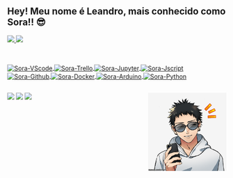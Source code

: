 ## Hey! Meu nome é Leandro, mais conhecido como Sora!! 😎

<!--Trocar cores dos paineis: dark, radical, merko, gruvbox, tokyonight, onedark, cobalt, synthwave, highcontrast, dracula -->

 <div>
  <a href="https://github.com/Leandro-Sora">
  <img height="180em" src="https://github-readme-stats.vercel.app/api?username=Leandro-Sora&show_icons=true&theme=tokyonight&include_all_commits=true&count_private=true"/>
  <img height="180em" src="https://github-readme-stats.vercel.app/api/top-langs/?username=Leandro-Sora&layout=compact&langs_count=7&theme=tokyonight"/>
</div>
  
 ##
 
 <div style="display: inline_block"><br>
  <img align="center" alt="Sora-VScode" height="50" width="50" src="https://cdn.jsdelivr.net/gh/devicons/devicon/icons/vscode/vscode-original-wordmark.svg">
  <img align="center" alt="Sora-Trello" height="50" width="50" src="https://cdn.jsdelivr.net/gh/devicons/devicon/icons/trello/trello-plain-wordmark.svg">
  <img align="center" alt="Sora-Jupyter" height="50" width="50" src="https://cdn.jsdelivr.net/gh/devicons/devicon/icons/jupyter/jupyter-original-wordmark.svg">
  <img align="center" alt="Sora-Jscript" height="50" width="50" src="https://cdn.jsdelivr.net/gh/devicons/devicon/icons/javascript/javascript-original.svg">
  <img align="center" alt="Sora-Github" height="50" width="50" src="https://cdn.jsdelivr.net/gh/devicons/devicon/icons/github/github-original-wordmark.svg">
  <img align="center" alt="Sora-Docker" height="50" width="50" src="https://cdn.jsdelivr.net/gh/devicons/devicon/icons/docker/docker-plain-wordmark.svg">
  <img align="center" alt="Sora-Arduino" height="50" width="50" src="https://cdn.jsdelivr.net/gh/devicons/devicon/icons/arduino/arduino-original-wordmark.svg">
  <img align="center" alt="Sora-Python" height="50" width="50" src="https://cdn.jsdelivr.net/gh/devicons/devicon/icons/python/python-original-wordmark.svg">
 </div>
 
 ##
 
<div> 
  <a href="https://instagram.com/sunrise_in_atami" target="_blank"><img src="https://img.shields.io/badge/-Instagram-%23E4405F?style=for-the-badge&logo=instagram&logoColor=white" target="_blank"></a>
  <a href="https://discord.gg/SoraSushiman#7886" target="_blank"><img src="https://img.shields.io/badge/Discord-7289DA?style=for-the-badge&logo=discord&logoColor=white" target="_blank"></a> 
  <a href="https://www.linkedin.com/in/leandro-souza-testerqa/" target="_blank"><img src="https://img.shields.io/badge/-LinkedIn-%230077B5?style=for-the-badge&logo=linkedin&logoColor=white" target="_blank"></a> 
  <img align="right" alt="Sora-icon" height="180" width="180" src="https://github.com/Leandro-Sora/Leandro-Sora/blob/main/Sora-icon.png?raw=true">
</div>



